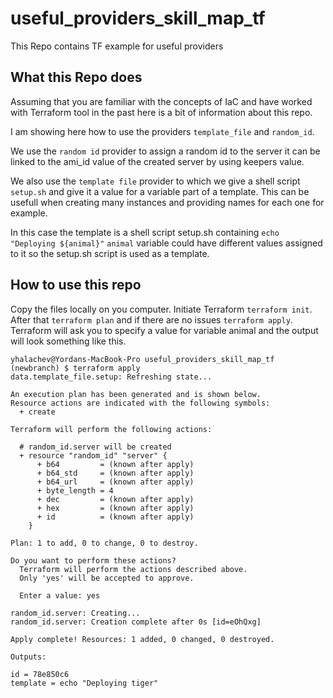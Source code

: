 # useful_providers_skill_map_tf
This Repo contains TF example for useful providers


## What this Repo does

Assuming that you are familiar with the concepts of IaC and have worked with Terraform tool in the past here is a bit of information about this repo.

I am showing here how to use the providers `template_file` and `random_id`.

We use the `random id` provider to assign a random id to the server it can be linked to the ami_id value of the created server by using keepers value.

We also use the `template file` provider to which we give a shell script `setup.sh` and give it a value for a variable part of a template. This can be usefull when creating many instances and providing names for each one for example.

In this case the template is a shell script setup.sh containing `echo "Deploying ${animal}"`
`animal` variable could have different values assigned to it so the setup.sh script is used as a template.

## How to use this repo

Copy the files locally on you computer.
Initiate Terraform `terraform init`.
After that `terraform plan` and if there are no issues `terraform apply`.
Terraform will ask you to specify a value for variable animal and the output will look something like this.

```
yhalachev@Yordans-MacBook-Pro useful_providers_skill_map_tf (newbranch) $ terraform apply
data.template_file.setup: Refreshing state...

An execution plan has been generated and is shown below.
Resource actions are indicated with the following symbols:
  + create

Terraform will perform the following actions:

  # random_id.server will be created
  + resource "random_id" "server" {
      + b64         = (known after apply)
      + b64_std     = (known after apply)
      + b64_url     = (known after apply)
      + byte_length = 4
      + dec         = (known after apply)
      + hex         = (known after apply)
      + id          = (known after apply)
    }

Plan: 1 to add, 0 to change, 0 to destroy.

Do you want to perform these actions?
  Terraform will perform the actions described above.
  Only 'yes' will be accepted to approve.

  Enter a value: yes

random_id.server: Creating...
random_id.server: Creation complete after 0s [id=eOhQxg]

Apply complete! Resources: 1 added, 0 changed, 0 destroyed.

Outputs:

id = 78e850c6
template = echo "Deploying tiger"
```

